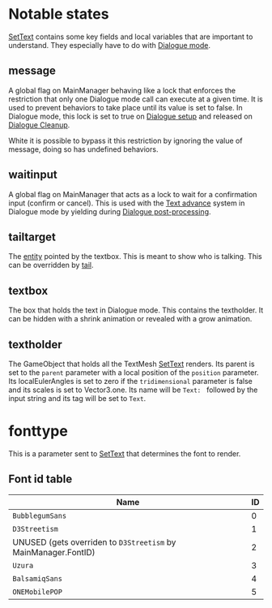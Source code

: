 # Notable states
[SetText](SetText.md) contains some key fields and local variables that are important to understand. They especially have to do with [Dialogue mode](Dialogue%20mode.md). 

## message

A global flag on MainManager behaving like a lock that enforces the restriction that only one Dialogue mode call can execute at a given time. It is used to prevent behaviors to take place until its value is set to false. In Dialogue mode, this lock is set to true on [Dialogue setup](Life%20Cycle.md#dialogue-setup) and released on [Dialogue Cleanup](Life%20Cycle.md#dialogue-cleanup).

White it is possible to bypass it this restriction by ignoring the value of message, doing so has undefined behaviors.

## waitinput

A global flag on MainManager that acts as a lock to wait for a confirmation input (confirm or cancel). This is used with the [Text advance](Related%20Systems/Text%20advance.md) system in Dialogue mode by yielding during [Dialogue post-processing](Life%20Cycle.md#dialogue-post-processing).

## tailtarget

The [entity](../Entities/Entity.md) pointed by the textbox. This is meant to show who is talking. This can be overridden by [tail](Individual%20commands/Tail.md).

## textbox

The box that holds the text in Dialogue mode. This contains the textholder. It can be hidden with a shrink animation or revealed with a grow animation.

## textholder

The GameObject that holds all the TextMesh [SetText](SetText.md) renders. Its parent is set to the `parent` parameter with a local position of the `position` parameter. Its localEulerAngles is set to zero if the `tridimensional` parameter is false and its scales is set to Vector3.one. Its name will be `Text: ` followed by the input string and its tag will be set to `Text`.

# fonttype

This is a parameter sent to [SetText](SetText.md) that determines the font to render.

## Font id table

|Name|ID|
|----|--|
|`BubblegumSans`|0|
|`D3Streetism`|1|
|UNUSED (gets overriden to `D3Streetism` by MainManager.FontID)|2|
|`Uzura`|3|
|`BalsamiqSans`|4|
|`ONEMobilePOP`|5|

